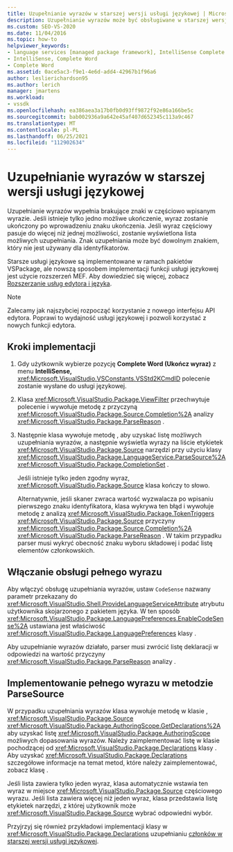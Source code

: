 ```yaml
---
title: Uzupełnianie wyrazów w starszej wersji usługi językowej | Microsoft Docs
description: Uzupełnianie wyrazów może być obsługiwane w starszej wersji usługi językowej w Visual Studio SDK. Dowiedz się, jak starsze usługi językowe są implementowane w pakcie VSPackage.
ms.custom: SEO-VS-2020
ms.date: 11/04/2016
ms.topic: how-to
helpviewer_keywords:
- language services [managed package framework], IntelliSense Complete Word
- IntelliSense, Complete Word
- Complete Word
ms.assetid: 0ace5ac3-f9e1-4e6d-add4-42967b1f96a6
author: leslierichardson95
ms.author: lerich
manager: jmartens
ms.workload:
- vssdk
ms.openlocfilehash: ea386aea3a17b0fb0d93ff9872f92e86a166be5c
ms.sourcegitcommit: bab002936a9a642e45af407d652345c113a9c467
ms.translationtype: MT
ms.contentlocale: pl-PL
ms.lasthandoff: 06/25/2021
ms.locfileid: "112902634"
---
```

# <a name="word-completion-in-a-legacy-language-service"></a>Uzupełnianie wyrazów w starszej wersji usługi językowej
Uzupełnianie wyrazów wypełnia brakujące znaki w częściowo wpisanym wyrazie. Jeśli istnieje tylko jedno możliwe ukończenie, wyraz zostanie ukończony po wprowadzeniu znaku ukończenia. Jeśli wyraz częściowy pasuje do więcej niż jednej możliwości, zostanie wyświetlona lista możliwych uzupełniania. Znak uzupełniania może być dowolnym znakiem, który nie jest używany dla identyfikatorów.

 Starsze usługi językowe są implementowane w ramach pakietów VSPackage, ale nowszą sposobem implementacji funkcji usługi językowej jest użycie rozszerzeń MEF. Aby dowiedzieć się więcej, zobacz [Rozszerzanie usług edytora i języka](../../extensibility/extending-the-editor-and-language-services.md).

> [!NOTE]
> Zalecamy jak najszybciej rozpocząć korzystanie z nowego interfejsu API edytora. Poprawi to wydajność usługi językowej i pozwoli korzystać z nowych funkcji edytora.

## <a name="implementation-steps"></a>Kroki implementacji

1. Gdy użytkownik wybierze pozycję **Complete Word (Ukończ wyraz)** z menu **IntelliSense,** <xref:Microsoft.VisualStudio.VSConstants.VSStd2KCmdID> polecenie zostanie wysłane do usługi językowej.

2. Klasa <xref:Microsoft.VisualStudio.Package.ViewFilter> przechwytuje polecenie i wywołuje metodę z przyczyną <xref:Microsoft.VisualStudio.Package.Source.Completion%2A> analizy <xref:Microsoft.VisualStudio.Package.ParseReason> .

3. Następnie klasa wywołuje metodę , aby uzyskać listę możliwych uzupełniania wyrazów, a następnie wyświetla wyrazy na liście etykietek <xref:Microsoft.VisualStudio.Package.Source> narzędzi przy użyciu klasy <xref:Microsoft.VisualStudio.Package.LanguageService.ParseSource%2A> <xref:Microsoft.VisualStudio.Package.CompletionSet> .

    Jeśli istnieje tylko jeden zgodny wyraz, <xref:Microsoft.VisualStudio.Package.Source> klasa kończy to słowo.

   Alternatywnie, jeśli skaner zwraca wartość wyzwalacza po wpisaniu pierwszego znaku identyfikatora, klasa wykrywa ten błąd i wywołuje metodę z analizą <xref:Microsoft.VisualStudio.Package.TokenTriggers> <xref:Microsoft.VisualStudio.Package.Source> przyczyny <xref:Microsoft.VisualStudio.Package.Source.Completion%2A> <xref:Microsoft.VisualStudio.Package.ParseReason> . W takim przypadku parser musi wykryć obecność znaku wyboru składowej i podać listę elementów członkowskich.

## <a name="enabling-support-for-the-complete-word"></a>Włączanie obsługi pełnego wyrazu
 Aby włączyć obsługę uzupełniania wyrazów, ustaw `CodeSense` nazwany parametr przekazany do <xref:Microsoft.VisualStudio.Shell.ProvideLanguageServiceAttribute> atrybutu użytkownika skojarzonego z pakietem języka. W ten sposób <xref:Microsoft.VisualStudio.Package.LanguagePreferences.EnableCodeSense%2A> ustawiana jest właściwość <xref:Microsoft.VisualStudio.Package.LanguagePreferences> klasy .

 Aby uzupełnianie wyrazów działało, parser musi zwrócić listę deklaracji w odpowiedzi na wartość przyczyny <xref:Microsoft.VisualStudio.Package.ParseReason> analizy .

## <a name="implementing-complete-word-in-the-parsesource-method"></a>Implementowanie pełnego wyrazu w metodzie ParseSource
 W przypadku uzupełniania wyrazów klasa wywołuje metodę w klasie , <xref:Microsoft.VisualStudio.Package.Source> <xref:Microsoft.VisualStudio.Package.AuthoringScope.GetDeclarations%2A> aby uzyskać listę <xref:Microsoft.VisualStudio.Package.AuthoringScope> możliwych dopasowania wyrazów. Należy zaimplementować listę w klasie pochodzącej od <xref:Microsoft.VisualStudio.Package.Declarations> klasy . Aby uzyskać <xref:Microsoft.VisualStudio.Package.Declarations> szczegółowe informacje na temat metod, które należy zaimplementować, zobacz klasę .

 Jeśli lista zawiera tylko jeden wyraz, klasa automatycznie wstawia ten wyraz w miejsce <xref:Microsoft.VisualStudio.Package.Source> częściowego wyrazu. Jeśli lista zawiera więcej niż jeden wyraz, klasa przedstawia listę etykietek narzędzi, z której użytkownik może <xref:Microsoft.VisualStudio.Package.Source> wybrać odpowiedni wybór.

 Przyjrzyj się również przykładowi implementacji klasy w <xref:Microsoft.VisualStudio.Package.Declarations> uzupełnianiu [członków w starszej wersji usługi językowej](../../extensibility/internals/member-completion-in-a-legacy-language-service.md).
